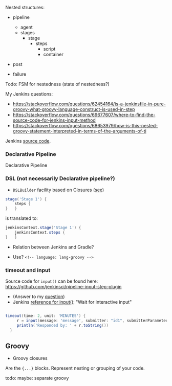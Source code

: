 
Nested structures:
* pipeline
   * agent
   * stages
      * stage
         * steps
            * script
            * container

* post
* failure

Todo: FSM for nestedness (state of nestedness?)

My Jenkins questions:

* https://stackoverflow.com/questions/62454164/is-a-jenkinsfile-in-pure-groovy-what-groovy-language-construct-is-used-in-step
* https://stackoverflow.com/questions/69677607/where-to-find-the-source-code-for-jenkins-input-method
* https://stackoverflow.com/questions/68653979/how-is-this-nested-groovy-statement-interpreted-in-terms-of-the-arguments-of-ti

Jenkins [source code](https://github.com/jenkinsci/jenkins).

### Declarative Pipeline
Declarative Pipeline

### DSL (not necessarily Declarative pipeline?)
* `DSLBuilder` facility based on Closures ([see](https://stackoverflow.com/questions/62454164/is-a-jenkinsfile-in-pure-groovy-what-groovy-language-construct-is-used-in-step))
```groovy
stage('Stage 1') {
    steps {
}   }
```
is translated to:
```groovy
jenkinsContext.stage('Stage 1') {
    jenkinsContext.steps {    
}   }
```

* Relation between Jenkins and Gradle?

* Use? `<!-- language: lang-groovy -->`

### timeout and input 
Source code for `input()` can be found here: https://github.com/jenkinsci/pipeline-input-step-plugin

* (Answer to my [question](https://stackoverflow.com/questions/69677607/where-to-find-the-source-code-for-jenkins-input-method))
* Jenkins [reference for input()](https://www.jenkins.io/doc/pipeline/steps/pipeline-input-step/): "Wait for interactive input"

```groovy

timeout(time: 2, unit: 'MINUTES') {
     r = input(message: 'message', submitter: "id1", submitterParameter: 'who', parameter: 'a,b')
     println('Responded by: ' + r.toString())
  }
```


## Groovy

* Groovy closures

Are the `{...}` blocks. Represent nesting or grouping of your code.

todo: maybe: separate groovy
